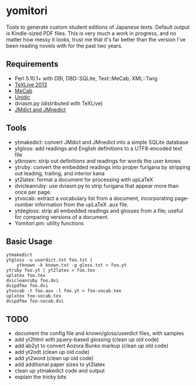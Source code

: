 yomitori
========

Tools to generate custom student editions of Japanese texts.
Default output is Kindle-sized PDF files. This is very much
a work in progress, and no matter how messy it looks, trust
me that it's far better than the version I've been reading
novels with for the past two years.

Requirements
------------

* Perl 5.10.1+ with DBI, DBD::SQLite, Text::MeCab, XML::Twig
* [TeXLive 2013](http://www.tug.org/texlive/)
* [MeCab](https://code.google.com/p/mecab/)
* [Unidic](http://en.sourceforge.jp/projects/unidic/)
* dviasm.py (distributed with TeXLive)
* [JMdict and JMnedict](http://www.edrdg.org/)

Tools
-----

* ytmakedict: convert JMdict and JMnedict into a simple SQLite database
* ytgloss: add readings and English definitions to a UTF8-encoded text file
* ytknown: strip out definitions and readings for words the user knows
* ytruby: convert the embedded readings into proper furigana by stripping
  out leading, trailing, and interior kana
* yt2latex: format a document for processing with upLaTeX
* dvicleanruby: use dviasm.py to strip furigana that appear more than
  once per page.
* ytvocab: extract a vocabulary list from a document, incorporating
  page-number information from the upLaTeX .aux file.
* ytdegloss: strip all embedded readings and glosses from a file;
  useful for comparing versions of a document.
* Yomitori.pm: utility functions

Basic Usage
-----------

	ytmakedict
    ytgloss -u userdict.txt foo.txt |
        ytknown -k known.txt -g gloss.txt > foo.yt
    ytruby foo.yt | yt2latex > foo.tex
    uplatex foo.tex
    dvicleanruby foo.dvi
    dvipdfmx foo.dvi
    ytvocab -t foo.aux -l foo.yt > foo-vocab.tex
	uplatex foo-vocab.tex
	dvipdfmx foo-vocab.dvi

TODO
----

* document the config file and known/gloss/userdict files, with samples
* add yt2html with jquery-based glossing (clean up old code)
* add ab2yt to convert Aozora Bunko markup (clean up old code)
* add yt2odt (clean up old code)
* add yt2word (clean up old code)
* add additional paper sizes to yt2latex
* clean up ytmakedict code and output
* explain the tricky bits
